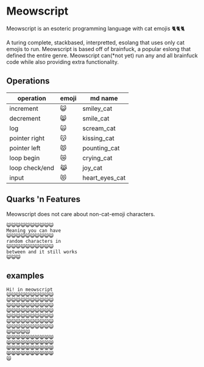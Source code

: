 # Meowscript
Meowscript is an esoteric programming language with cat emojis 🐈🐈🐈

A turing complete, stackbased, interpretted, esolang that uses only cat emojis to run. Meowscript is based off of brainfuck, a popular eslong that defined the entire genre. Meowscript can(*not yet) run any and all brainfuck code while also providing extra functionality.

## Operations

| operation | emoji | md name |
|-----------|-------|---------|
| increment | 😺 | smiley_cat |
| decrement | 😸 | smile_cat |
| log | 🙀 | scream_cat |
| pointer right | 😽 | kissing_cat |
| pointer left | 😾 | pounting_cat |
| loop begin | 😿 | crying_cat |
| loop check/end | 😹 | joy_cat |
| input | 😻 | heart_eyes_cat |

## Quarks 'n Features 
Meowscript does not care about non-cat-emoji characters.
```meows
😺😺😺😺😺😺😺😺😺😺
Meaning you can have
😺😺😺😺😺😺😺😺😺😺
random characters in
😺😺😺😺😺😺😺😺😺😺
between and it still works
😺😺😺
```

## examples

```meows
Hi! in meowscript
😺😺😺😺😺😺😺😺😺😺
😺😺😺😺😺😺😺😺😺😺
😺😺😺😺😺😺😺😺😺😺
😺😺😺😺😺😺😺😺😺😺
😺😺😺😺😺😺😺😺😺😺
😺😺😺😺😺😺😺😺😺😺
😺😺😺😺😺😺😺😺😺😺
😺😺🙀😺🙀
😸😸😸😸😸😸😸😸😸😸
😸😸😸😸😸😸😸😸😸😸
😸😸😸😸😸😸😸😸😸😸
😸😸😸😸😸😸😸😸😸😸
🙀
```
